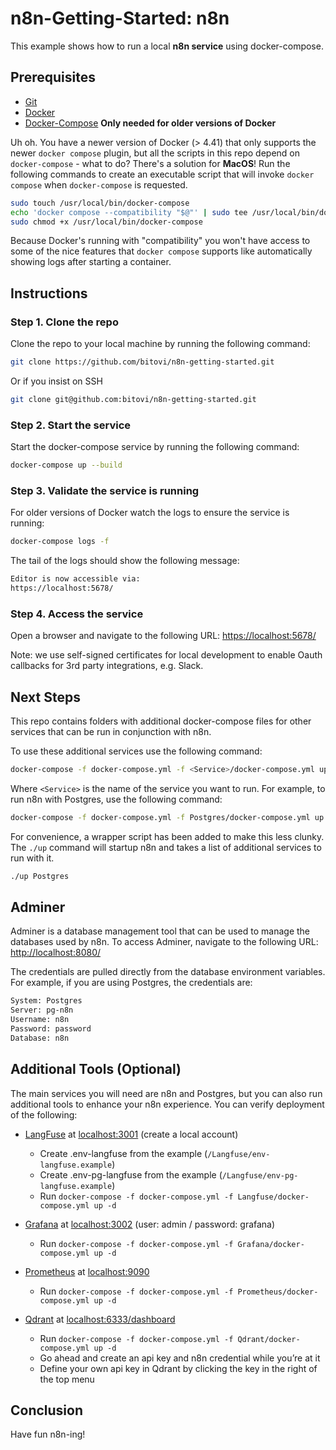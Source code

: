 # n8n-Getting-Started: n8n

This example shows how to run a local **n8n service** using docker-compose.

## Prerequisites

- [Git](https://github.com/)
- [Docker](https://docs.docker.com/engine/install/)
- [Docker-Compose](https://docs.docker.com/compose/install/) **Only needed for older versions of Docker**

Uh oh. You have a newer version of Docker (> 4.41) that only supports the newer `docker compose`
plugin, but all the scripts in this repo depend on `docker-compose` - what to do? There's a solution
for **MacOS**! Run the following commands to create an executable script that will invoke `docker
compose` when `docker-compose` is requested.

```sh
sudo touch /usr/local/bin/docker-compose
echo 'docker compose --compatibility "$@"' | sudo tee /usr/local/bin/docker-compose
sudo chmod +x /usr/local/bin/docker-compose
```

Because Docker's running with "compatibility" you won't have access to some of the nice features
that `docker compose` supports like automatically showing logs after starting a container.

## Instructions

### Step 1. Clone the repo

Clone the repo to your local machine by running the following command:

```sh
git clone https://github.com/bitovi/n8n-getting-started.git
```

Or if you insist on SSH

```bash
git clone git@github.com:bitovi/n8n-getting-started.git
```

### Step 2. Start the service

Start the docker-compose service by running the following command:

```bash
docker-compose up --build
```

### Step 3. Validate the service is running

For older versions of Docker watch the logs to ensure the service is running:

```bash
docker-compose logs -f
```

The tail of the logs should show the following message:

```bash
Editor is now accessible via:
https://localhost:5678/
```

### Step 4. Access the service

Open a browser and navigate to the following URL: [https://localhost:5678/](https://localhost:5678/)

Note: we use self-signed certificates for local development to enable Oauth callbacks for 3rd party integrations, e.g. Slack.

## Next Steps

This repo contains folders with additional docker-compose files for other services that can be run in conjunction with n8n.

To use these additional services use the following command:

```bash
docker-compose -f docker-compose.yml -f <Service>/docker-compose.yml up
```

Where `<Service>` is the name of the service you want to run. For example, to run n8n with Postgres, use the following command:

```bash
docker-compose -f docker-compose.yml -f Postgres/docker-compose.yml up
```

For convenience, a wrapper script has been added to make this less clunky. The `./up` command will startup n8n and takes a list of additional services to run with it.

```bash
./up Postgres
```

## Adminer

Adminer is a database management tool that can be used to manage the databases used by n8n. To access Adminer, navigate to the following URL: [http://localhost:8080/](http://localhost:8080/)

The credentials are pulled directly from the database environment variables.
For example, if you are using Postgres, the credentials are:

```bash
System: Postgres
Server: pg-n8n
Username: n8n
Password: password
Database: n8n
```

## Additional Tools (Optional)

The main services you will need are n8n and Postgres, but you can also run additional tools to enhance your n8n experience. You can verify deployment of the following:

- [LangFuse](https://langfuse.com/) at [localhost:3001](http://localhost:3001) (create a local account)

  - Create .env-langfuse from the example (`/Langfuse/env-langfuse.example`)
  - Create .env-pg-langfuse from the example (`/Langfuse/env-pg-langfuse.example`)
  - Run `docker-compose -f docker-compose.yml -f Langfuse/docker-compose.yml up -d`

- [Grafana](https://grafana.com/) at [localhost:3002](http://localhost:3002) (user: admin / password: grafana)

  - Run `docker-compose -f docker-compose.yml -f Grafana/docker-compose.yml up -d`

- [Prometheus](https://prometheus.io/) at [localhost:9090](http://localhost:9090)

  - Run `docker-compose -f docker-compose.yml -f Prometheus/docker-compose.yml up -d`

- [Qdrant](https://qdrant.tech/) at [localhost:6333/dashboard](http://localhost:6333/dashboard)
  - Run `docker-compose -f docker-compose.yml -f Qdrant/docker-compose.yml up -d`
  - Go ahead and create an api key and n8n credential while you’re at it
  - Define your own api key in Qdrant by clicking the key in the right of the top menu

## Conclusion

Have fun n8n-ing!

